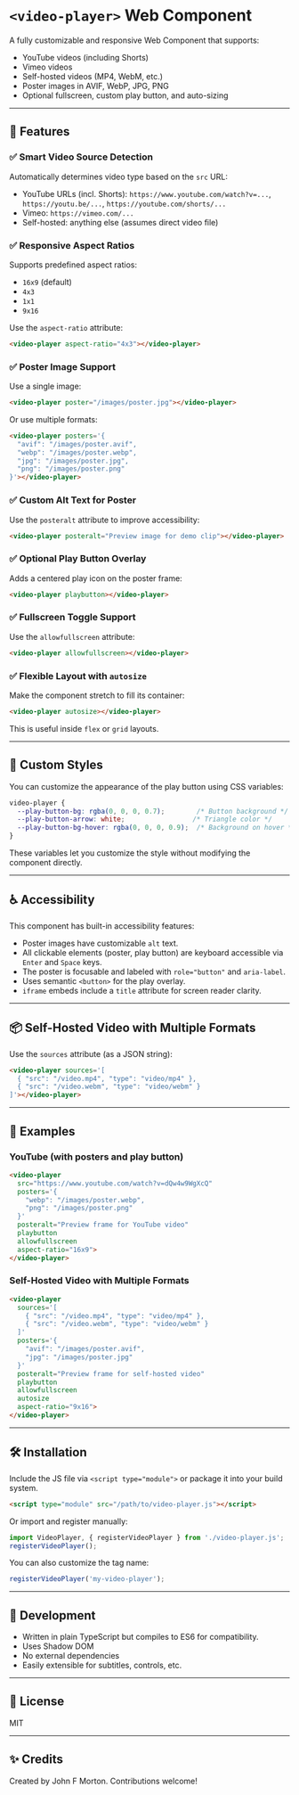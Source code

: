 # `<video-player>` Web Component

A fully customizable and responsive Web Component that supports:

- YouTube videos (including Shorts)
- Vimeo videos
- Self-hosted videos (MP4, WebM, etc.)
- Poster images in AVIF, WebP, JPG, PNG
- Optional fullscreen, custom play button, and auto-sizing

---

## 🚀 Features

### ✅ Smart Video Source Detection
Automatically determines video type based on the `src` URL:

- YouTube URLs (incl. Shorts): `https://www.youtube.com/watch?v=...`, `https://youtu.be/...`, `https://youtube.com/shorts/...`
- Vimeo: `https://vimeo.com/...`
- Self-hosted: anything else (assumes direct video file)

### ✅ Responsive Aspect Ratios
Supports predefined aspect ratios:

- `16x9` (default)
- `4x3`
- `1x1`
- `9x16`

Use the `aspect-ratio` attribute:
```html
<video-player aspect-ratio="4x3"></video-player>
```

### ✅ Poster Image Support
Use a single image:
```html
<video-player poster="/images/poster.jpg"></video-player>
```

Or use multiple formats:
```html
<video-player posters='{
  "avif": "/images/poster.avif",
  "webp": "/images/poster.webp",
  "jpg": "/images/poster.jpg",
  "png": "/images/poster.png"
}'></video-player>
```

### ✅ Custom Alt Text for Poster
Use the `posteralt` attribute to improve accessibility:
```html
<video-player posteralt="Preview image for demo clip"></video-player>
```

### ✅ Optional Play Button Overlay
Adds a centered play icon on the poster frame:
```html
<video-player playbutton></video-player>
```

### ✅ Fullscreen Toggle Support
Use the `allowfullscreen` attribute:
```html
<video-player allowfullscreen></video-player>
```

### ✅ Flexible Layout with `autosize`
Make the component stretch to fill its container:
```html
<video-player autosize></video-player>
```
This is useful inside `flex` or `grid` layouts.

---

## 🎨 Custom Styles
You can customize the appearance of the play button using CSS variables:

```css
video-player {
  --play-button-bg: rgba(0, 0, 0, 0.7);        /* Button background */
  --play-button-arrow: white;                 /* Triangle color */
  --play-button-bg-hover: rgba(0, 0, 0, 0.9);  /* Background on hover */
}
```

These variables let you customize the style without modifying the component directly.

---

## ♿ Accessibility
This component has built-in accessibility features:

- Poster images have customizable `alt` text.
- All clickable elements (poster, play button) are keyboard accessible via `Enter` and `Space` keys.
- The poster is focusable and labeled with `role="button"` and `aria-label`.
- Uses semantic `<button>` for the play overlay.
- `iframe` embeds include a `title` attribute for screen reader clarity.

---

## 📦 Self-Hosted Video with Multiple Formats
Use the `sources` attribute (as a JSON string):
```html
<video-player sources='[
  { "src": "/video.mp4", "type": "video/mp4" },
  { "src": "/video.webm", "type": "video/webm" }
]'></video-player>
```

---

## 🧩 Examples

### YouTube (with posters and play button)
```html
<video-player
  src="https://www.youtube.com/watch?v=dQw4w9WgXcQ"
  posters='{
    "webp": "/images/poster.webp",
    "png": "/images/poster.png"
  }'
  posteralt="Preview frame for YouTube video"
  playbutton
  allowfullscreen
  aspect-ratio="16x9">
</video-player>
```

### Self-Hosted Video with Multiple Formats
```html
<video-player
  sources='[
    { "src": "/video.mp4", "type": "video/mp4" },
    { "src": "/video.webm", "type": "video/webm" }
  ]'
  posters='{
    "avif": "/images/poster.avif",
    "jpg": "/images/poster.jpg"
  }'
  posteralt="Preview frame for self-hosted video"
  playbutton
  allowfullscreen
  autosize
  aspect-ratio="9x16">
</video-player>
```

---

## 🛠 Installation
Include the JS file via `<script type="module">` or package it into your build system.

```html
<script type="module" src="/path/to/video-player.js"></script>
```

Or import and register manually:
```js
import VideoPlayer, { registerVideoPlayer } from './video-player.js';
registerVideoPlayer();
```

You can also customize the tag name:
```js
registerVideoPlayer('my-video-player');
```

---

## 🧪 Development
- Written in plain TypeScript but compiles to ES6 for compatibility.
- Uses Shadow DOM
- No external dependencies
- Easily extensible for subtitles, controls, etc.

---

## 📄 License
MIT

---

## ✨ Credits
Created by John F Morton. Contributions welcome!
